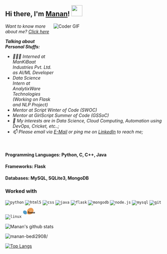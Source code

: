 ## Hi there, I'm [Manan](https://manan-bedi2908.github.io/final-portfolio/)! <img src="https://raw.githubusercontent.com/TheDudeThatCode/TheDudeThatCode/master/Assets/Hi.gif" width=35 height=35>


<img align="right" alt="Coder GIF" height=250 width=350 src="https://i.pinimg.com/originals/e4/26/70/e426702edf874b181aced1e2fa5c6cde.gif" />

<em> Want to know more about me? [Click here](https://manan-bedi2908.github.io/final-portfolio/) </em>
<em>
  
**Talking about Personal Stuffs:**

- 👨🏽‍💻 Interned at ManKiBaat Industries Pvt. Ltd. as AI/ML Developer
- Data Science Intern at AnalytixWare Technologies (Working on Flask and NLP Project)
- Mentor at Script Winter of Code (SWOC)
- Mentor at GirlScript Summer of Code (GSSoC)
- 🤔 My interests are in Data Science, Cloud Computing, Automation using DevOps, Cricket, etc..;
- 📫 Please email via [E-Mail](mailto:mananbedilps@gmail.com) or ping me on [LinkedIn](https://www.linkedin.com/in/manan-bedi-20a80a190/) to reach me;
<br/> 
</em>

#### Programming Languages: Python, C, C++, Java
#### Frameworks: Flask
#### Databases: MySQL, SQLite3, MongoDB



### Worked with 

<code><img height="40" src="https://devicons.github.io/devicon/devicon.git/icons/python/python-original.svg" title="python"></code>
<code><img height="40" src="https://devicons.github.io/devicon/devicon.git/icons/html5/html5-original-wordmark.svg" title="html5"></code>
<code><img height="40" src="https://devicons.github.io/devicon/devicon.git/icons/css3/css3-original-wordmark.svg" title="css"></code>
<code><img height="40" src="https://devicons.github.io/devicon/devicon.git/icons/java/java-original-wordmark.svg" title="java"></code>
<code><img height="40" src="https://www.vectorlogo.zone/logos/pocoo_flask/pocoo_flask-icon.svg" title="flask"></code>
<code><img height="40" src="https://devicons.github.io/devicon/devicon.git/icons/mongodb/mongodb-original-wordmark.svg" title="mongodb"></code>
<code><img height="40" src="https://devicons.github.io/devicon/devicon.git/icons/nodejs/nodejs-original-wordmark.svg" title="node.js"></code>
<code><img height="40" src="https://devicons.github.io/devicon/devicon.git/icons/mysql/mysql-original-wordmark.svg" title="mysql"></code>
<code><img height="40" src="https://www.vectorlogo.zone/logos/git-scm/git-scm-icon.svg" title="git"></code>
<code><img height="40" src="https://devicons.github.io/devicon/devicon.git/icons/linux/linux-original.svg" title="linux"></code>
<code><img height="40" src="https://raw.githubusercontent.com/github/explore/80688e429a7d4ef2fca1e82350fe8e3517d3494d/topics/scikit-learn/scikit-learn.png" title="sklearn"></code>


![Manan's github stats](https://github-readme-stats.vercel.app/api?username=manan-bedi2908&show_icons=true&theme=tokyonight)
<p align="left"> <img src=https://komarev.com/ghpvc/?username=manan-bedi2908 alt=manan-bedi2908/></p>


[![Top Langs](https://github-readme-stats.vercel.app/api/top-langs/?username=manan-bedi2908)](https://github.com/manan-bedi2908/github-readme-stats) 
